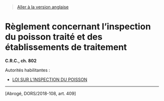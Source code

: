 > [Aller à la version anglaise](/en/Regulations/Consolidated%20Regulations%20of%20Canada/801-900/C.R.C.,%20c.%20802.md)

# Règlement concernant l’inspection du poisson traité et des établissements de traitement

**C.R.C., ch. 802**

Autorités habilitantes : 
- [LOI SUR L’INSPECTION DU POISSON](/fr/Lois/Lois%20révisées%20du%20Canada/F/F-12.md)

----------


[Abrogé, DORS/2018-108, art. 409]

